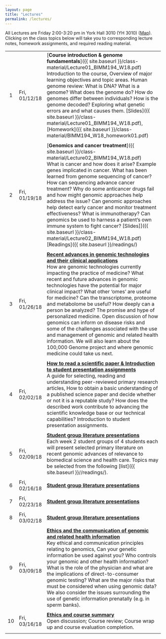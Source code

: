 ```yaml
---
layout: page
title: "Lectures"
permalink: /lectures/
---
```


All Lectures are Friday 2:00-3:20 pm in York Hall 3010 (YH 3010) ([Map](https://goo.gl/maps/48MVhaMLboD2)). Clicking on the class topics below will take you to corresponding lecture notes, homework assignments, and required reading material.   


|  |  |  |
| :---: | -------- | :--- |
| 1 | Fri, 01/12/18 | [**Course introduction & genome fundamentals**]({{ site.baseurl }}/class-material/Lecture01_BIMM194_W18.pdf)  <br> Introduction to the course, Overview of major learning objectives and topic areas. Human genome review: What is DNA? What is a genome? What does the genome do? How do genomes differ between individuals? How is the genome decoded? Exploring what genetic errors are and what causes them.  [Slides]({{ site.baseurl }}/class-material/Lecture01_BIMM194_W18.pdf), [Homework]({{ site.baseurl }}/class-material/BIMM194_W18_homework01.pdf) | 
|   |   |   |
| 2 | Fri, 01/19/18 | [**Genomics and cancer treatment**]({{ site.baseurl }}/class-material/Lecture02_BIMM194_W18.pdf) <br> What is cancer and how does it arise? Example genes implicated in cancer. What has been learned from genome sequencing of cancer? How can sequencing advance cancer treatment? Why do some anticancer drugs fail and how might genomic approaches help address the issue? Can genomic approaches help detect early cancer and monitor treatment effectiveness? What is immunotherapy? Can genomics be used to harness a patient’s own immune system to fight cancer?  [Slides]]({{ site.baseurl }}/class-material/Lecture02_BIMM194_W18.pdf) [Readings]({{ site.baseurl }}/readings/) | 
|   |   |   |
| 3 | Fri, 01/26/18 | [**Recent advances in genomic technologies and their clinical applications**](#3) <br> How are genomic technologies currently impacting the practice of medicine? What recent and future advances in genomic technologies have the potential for major clinical impact? What other ‘omes’ are useful for medicine? Can the transcriptome, proteome and metabolome be useful? How deeply can a person be analyzed? The promise and hype of personalized medicine. Open discussion of how genomics can inform on disease risks and some of the challenges associated with the use and management of genomic and related health information. We will also learn about the 100,000 Genome project and where genomic medicine could take us next. | 
|   |   |   |
| 4 | Fri, 02/02/18 | [**How to read a scientific paper & Introduction to student presentation assignments**](#4) <br> A guide for selecting, reading and understanding peer-reviewed primary research articles, How to obtain a basic understanding of a published science paper and decide whether or not it is a reputable study? How does the described work contribute to advancing the scientific knowledge base or our technical capabilities? Introduction to student presentation assignments.  | 
|   |   |   |
| 5 | Fri, 02/09/18 | [**Student group literature presentations**](#5) <br> Each week 2 student groups of 4 students each will present selected primary literature on recent genomic advances of relevance to biomedical science and health care.  Topics may be selected from the following [list]({{ site.baseurl }}//readings/). | 
|   |   |   |
| 6 | Fri, 02/16/18 | [**Student group literature presentations**](#6) <br>  | 
|   |   |   |
| 7 | Fri, 02/23/18 | [**Student group literature presentations**](#7) <br>  | 
|   |   |   |
| 8 | Fri, 03/02/18 | [**Student group literature presentations**](#8) <br>  | 
|   |   |   |
| 9 | Fri, 03/09/18 | [**Ethics and the communication of genomic and related health information**](#9) <br> Key ethical and communication principles relating to genomics, Can your genetic information be used against you? Who controls your genomic and other health information? What is the role of the physician and what are the implications of direct-to-consumer genomic testing? What are the major risks that must be considered when using genomic data? We also consider the issues surrounding the use of genetic information prenatally (e.g. in sperm banks). | 
|   |   |   |
| 10 | Fri, 03/16/18 | [**Ethics and course summary**](#10) <br> Open discussion; Course review; Course wrap up and course evaluation completion. | 
|   |   |   |

<br>

